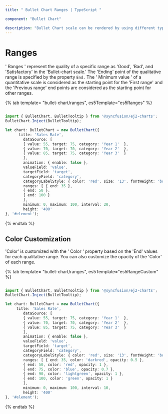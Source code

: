 ```yaml
---
title: " Bullet Chart Ranges | TypeScript "

component: "Bullet Chart"

description: "Bullet Chart scale can be rendered by using different types of end values. They are used to represnt the status of each data. "
---
```

<!-- markdownlint-disable MD036 -->

# Ranges

' Ranges ' represent the quality of a specific range as 'Good', 'Bad', and 'Satisfactory' in the 'Bullet-chart scale.' The 'Ending' point of the qualitative range is specified by the property `End.` The ' Minimum value ' of a quantitative scale is considered as the starting point for the 'First range' and the 'Previous range' end points are considered as the starting point for other ranges.

{% tab template= "bullet-chart/ranges", es5Template="es5Ranges" %}

```typescript

import { BulletChart, BulletTooltip } from '@syncfusion/ej2-charts';
BulletChart.Inject(BulletTooltip);

let chart: BulletChart = new BulletChart({
      title: 'Sales Rate',
        dataSource: [
        { value: 55, target: 75, category: 'Year 1'  },
        { value: 70, target: 70, category: 'Year 2'  },
        { value: 85, target: 75, category: 'Year 3'  }
        ],
        animation: { enable: false },
        valueField: 'value',
        targetField: 'target',
        categoryField: 'category',
        categoryLabelStyle: { color: 'red', size: '13', fontWeight: 'bold'},
        ranges: [ { end: 35 },
        { end: 50 },
        { end: 100 }
        ],
        minimum: 0, maximum: 100, interval: 20,
        height: '400'
}, '#element');

```

{% endtab %}

## Color Customization

'Color' is customized with the ' Color ' property based on the 'End' values for each qualitative range. You can also customize the opacity of the 'Color' of each range.

{% tab template= "bullet-chart/ranges", es5Template="es5RangeCustom" %}

```typescript

import { BulletChart, BulletTooltip } from '@syncfusion/ej2-charts';
BulletChart.Inject(BulletTooltip);

let chart: BulletChart = new BulletChart({
     title: 'Sales Rate',
        dataSource: [
        { value: 55, target: 75, category: 'Year 1'  },
        { value: 70, target: 70, category: 'Year 2'  },
        { value: 85, target: 75, category: 'Year 3'  }
        ],
        animation: { enable: false },
        valueField: 'value',
        targetField: 'target',
        categoryField: 'category',
        categoryLabelStyle: { color: 'red', size: '13', fontWeight: 'bold'},
        ranges: [ { end: 35, color: 'darkred', opacity: 0.5 },
        { end: 50, color: 'red', opacity: 1 },
        { end: 75, color: 'blue', opacity: 0.7 },
        { end: 90, color: 'lightgreen', opacity: 1 },
        { end: 100, color: 'green', opacity: 1 }
        ],
        minimum: 0, maximum: 100, interval: 10,
        height: '400'
}, '#element');

```

{% endtab %}